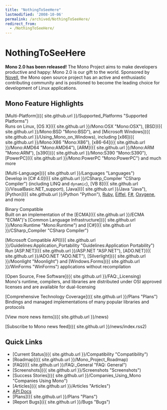 ```yaml
---
title: "NothingToSeeHere"
lastmodified: '2008-10-06'
permalink: /archived/NothingToSeeHere/
redirect_from:
  - /NothingToSeeHere/
---
```


NothingToSeeHere
================

**Mono 2.0 has been released!** The Mono Project aims to make developers productive and happy: Mono 2.0 is our gift to the world. Sponsored by [Novell](http://www.novell.com), the Mono open source project has an active and enthusiastic contributing community and is positioned to become the leading choice for development of Linux applications.

Mono Feature Highlights
-----------------------

[Multi-Platform]({{ site.github.url }}/Supported_Platforms "Supported Platforms")  
Runs on Linux, [OS X]({{ site.github.url }}/Mono:OSX "Mono:OSX"), [BSD]({{ site.github.url }}/Mono:BSD "Mono:BSD"), and [Microsoft Windows]({{ site.github.url }}/Using_Mono_on_Windows), including [x86]({{ site.github.url }}/Mono:X86 "Mono:X86"), [x86-64]({{ site.github.url }}/Mono:AMD64 "Mono:AMD64"), [ARM]({{ site.github.url }}/Mono:ARM "Mono:ARM"), [s390]({{ site.github.url }}/Mono:S390 "Mono:S390"), [PowerPC]({{ site.github.url }}/Mono:PowerPC "Mono:PowerPC") and much more

[Multi-Language]({{ site.github.url }}/Languages "Languages")  
Develop in [C\# 4.0]({{ site.github.url }}/CSharp_Compiler "CSharp Compiler") (including LINQ and `dynamic`), [VB 8]({{ site.github.url }}/VisualBasic.NET_support), [Java]({{ site.github.url }}/Java "Java"), [Python]({{ site.github.url }}/Python "Python"), [Ruby](http://www.ironruby.net/), [Eiffel](http://www.eiffel.com/), [F\#](http://research.microsoft.com/fsharp/), [Oxygene](http://remobjects.com/oxygene), and more

Binary Compatible  
Built on an implementation of the [ECMA]({{ site.github.url }}/ECMA "ECMA")'s [Common Language Infrastructure]({{ site.github.url }}/Mono:Runtime "Mono:Runtime") and [C\#]({{ site.github.url }}/CSharp_Compiler "CSharp Compiler")

[Microsoft Compatible API]({{ site.github.url }}/Guidelines:Application_Portability "Guidelines:Application Portability")  
Run [ASP.NET]({{ site.github.url }}/ASP.NET "ASP.NET"), [ADO.NET]({{ site.github.url }}/ADO.NET "ADO.NET"), [Silverlight]({{ site.github.url }}/Moonlight "Moonlight") and [Windows.Forms]({{ site.github.url }}/WinForms "WinForms") applications without recompilation

[Open Source, Free Software]({{ site.github.url }}/FAQ:_Licensing)  
Mono's runtime, compilers, and libraries are distributed under OSI approved licenses and are available for dual-licensing

[Comprehensive Technology Coverage]({{ site.github.url }}/Plans "Plans")  
Bindings and managed implementations of many popular libraries and protocols

[View more news items]({{ site.github.url }}/news)

[Subscribe to Mono news feed]({{ site.github.url }}/news/index.rss2)

Quick Links
-----------

-   [Current Status]({{ site.github.url }}/Compatibility "Compatibility")
-   [Roadmap]({{ site.github.url }}/Mono_Project_Roadmap)
-   [FAQ]({{ site.github.url }}/FAQ:_General "FAQ: General")
-   [Screenshots]({{ site.github.url }}/Screenshots "Screenshots")
-   [Success Stories]({{ site.github.url }}/Companies_Using_Mono "Companies Using Mono")
-   [Articles]({{ site.github.url }}/Articles "Articles")
-   [API Docs](http://www.go-mono.com/docs/)
-   [Plans]({{ site.github.url }}/Plans "Plans")
-   [Report Bugs]({{ site.github.url }}/Bugs "Bugs")

 

